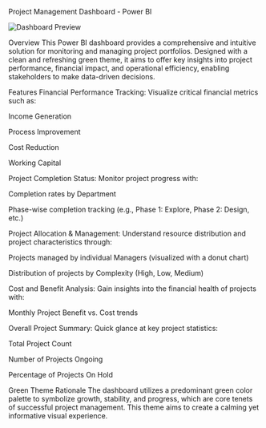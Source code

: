 Project Management Dashboard - Power BI

![Dashboard Preview]([https://github.com/aminm015/Excel_Dashboard-/blob/main/HR_Excel_DashBoard/Record%203.gif](https://github.com/aminm015/Power_BI/blob/main/Project_Managemnt/Record%207.gif))


Overview
This Power BI dashboard provides a comprehensive and intuitive solution for monitoring and managing project portfolios. Designed with a clean and refreshing green theme, it aims to offer key insights into project performance, financial impact, and operational efficiency, enabling stakeholders to make data-driven decisions.

Features
Financial Performance Tracking: Visualize critical financial metrics such as:

Income Generation

Process Improvement

Cost Reduction

Working Capital

Project Completion Status: Monitor project progress with:

Completion rates by Department

Phase-wise completion tracking (e.g., Phase 1: Explore, Phase 2: Design, etc.)

Project Allocation & Management: Understand resource distribution and project characteristics through:

Projects managed by individual Managers (visualized with a donut chart)

Distribution of projects by Complexity (High, Low, Medium)

Cost and Benefit Analysis: Gain insights into the financial health of projects with:

Monthly Project Benefit vs. Cost trends

Overall Project Summary: Quick glance at key project statistics:

Total Project Count

Number of Projects Ongoing

Percentage of Projects On Hold

Green Theme Rationale
The dashboard utilizes a predominant green color palette to symbolize growth, stability, and progress, which are core tenets of successful project management. This theme aims to create a calming yet informative visual experience.

